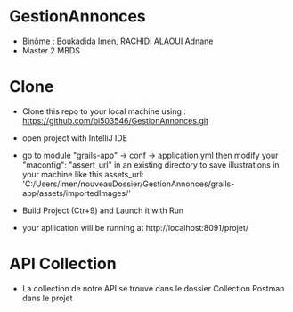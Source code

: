 # GestionAnnonces

* Binôme : Boukadida Imen, RACHIDI ALAOUI Adnane
* Master 2 MBDS 


# Clone
* Clone this repo to your local machine using : https://github.com/bi503546/GestionAnnonces.git
* open project with IntelliJ IDE
* go to module "grails-app" -> 
conf ->
 application.yml 
 then modify your "maconfig": "assert_url" in an existing directory to save illustrations in your machine like this
  assets_url: 'C:/Users/imen/nouveauDossier/GestionAnnonces/grails-app/assets/importedImages/'

* Build Project (Ctr+9) and Launch it with Run
* your apllication will be running at  http://localhost:8091/projet/



# API Collection
* La collection de notre API se trouve dans le dossier Collection Postman dans le projet 